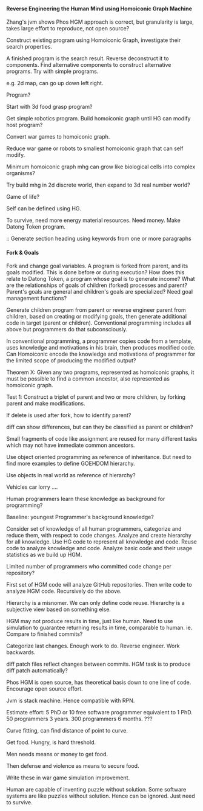#### Reverse Engineering the Human Mind using Homoiconic Graph Machine

Zhang's jvm shows Phos HGM approach is correct, but granularity is large, takes large effort to reproduce, not open source?

Construct existing program using Homoiconic Graph, investigate their search properties.

A finished program is the search result. Reverse deconstruct it to components. Find alternative components to construct alternative programs. Try with simple programs.

e.g. 2d map, can go up down left right.

Program? 

Start with 3d food grasp program?

Get simple robotics program. Build homoiconic graph until HG can modify host program?

Convert war games to homoiconic graph. 

Reduce war game or robots to smallest homoiconic graph that can self modify.

Minimum homoiconic graph mhg can grow like biological cells into complex organisms?

Try build mhg in 2d discrete world, then expand to 3d real number world?

Game of life?

Self can be defined using HG. 

To survive, need more energy material resources. Need money. Make Datong Token program.

:: Generate section heading using keywords from one or more paragraphs

#### Fork & Goals

Fork and change goal variables. A program is forked from parent, and its goals modified. This is done before or during execution? How does this relate to Datong Token, a program whose goal is to generate income? What are the relationships of goals of children (forked) processes and parent? Parent's goals are general and children's goals are specialized? Need goal management functions? 

Generate children program from parent or reverse engineer parent from children, based on creating or modifying goals, then generate additional code in target (parent or children). Conventional programming includes all above but programmers do that subconsciously. 


In conventional programming, a programmer copies code from a template, uses knowledge and motivations in his brain, then produces modified code. Can Homoiconic encode the knowledge and motivations of programmer for the limited scope of producing the modified output? 

Theorem X: Given any two programs, represented as homoiconic graphs, it must be possible to find a common ancestor, also represented as homoiconic graph.

Test 1: Construct a triplet of parent and two or more children, by forking parent and make modifications. 

If delete is used after fork, how to identify parent?

diff can show differences, but can they be classified as parent or children?

Small fragments of code like assignment are reused for many different tasks which may not have immediate common ancestors. 

Use object oriented programming as reference of inheritance. But need to find more examples to define GOEHDOM hierarchy. 

Use objects in real world as reference of hierarchy?

Vehicles car lorry ....

Human programmers learn these knowledge as background for programming?

Baseline: youngest Programmer's background knowledge?

Consider set of knowledge of all human programmers, categorize and reduce them, with respect to code changes. Analyze and create hierarchy for all knowledge. Use HG code to represent all knowledge and code. Reuse code to analyze knowledge and code. Analyze basic code and their usage statistics as we build up HGM.

Limited number of programmers who committed code change per repository?

First set of HGM code will analyze GitHub repositories. Then write code to analyze HGM code. Recursively do the above.

Hierarchy is a misnomer. We can only define code reuse. Hierarchy is a subjective view based on something else. 

HGM may not produce results in time, just like human. Need to use simulation to guarantee returning results in time, comparable to human. ie. Compare to finished commits? 

Categorize last changes. Enough work to do. Reverse engineer. Work backwards. 

diff patch files reflect changes between commits. HGM task is to produce diff patch automatically?

Phos HGM is open source, has theoretical basis down to one line of code. Encourage open source effort. 

Jvm is stack machine. Hence compatible with RPN.

Estimate effort: 5 PhD or 10 free software programmer equivalent to 1 PhD. 50 programmers 3 years. 300 programmers 6 months. ???

Curve fitting, can find distance of point to curve.

Get food. Hungry, is hard threshold.

Men needs means or money to get food.

Then defense and violence as means to secure food.

Write these in war game simulation improvement.

Human are capable of inventing puzzle without solution. Some software systems are like puzzles without solution. Hence can be ignored. Just need to survive. 
